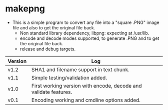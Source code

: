 # makepng

* This is a simple program to convert any file into a "square .PNG" image file and also to get the original file back.
    * Non standard library dependency, libpng: expecting at /usr/lib.
    * encode and decode modes supported, to generate .PNG and to get the original file back.
    * release and debug targets.

| Version | Log |
| ------------- | ------------- |
| v1.2 | SHA1 and filename support in text chunk. |
| v1.1 | Simple testing/validation added. |
| v1.0 | First working version with encode, decode and validate features. |
| v0.1 | Encoding working and cmdline options added. |

